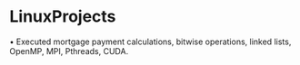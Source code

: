 # LinuxProjects
 •	Executed mortgage payment calculations, bitwise operations, linked lists, OpenMP, MPI, Pthreads, CUDA.
